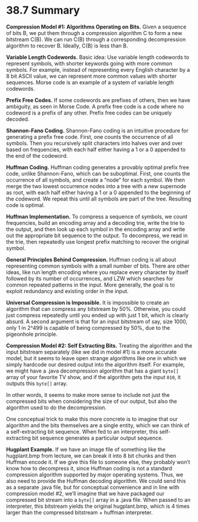 # 38.7 Summary

**Compression Model #1: Algorithms Operating on Bits.** Given a sequence of bits B, we put them through a compression algorithm C to form a new bitstream C(B). We can run C(B) through a corresponding decompression algorithm to recover B. Ideally, C(B) is less than B.

**Variable Length Codewords.** Basic idea: Use variable length codewords to represent symbols, with shorter keywords going with more common symbols. For example, instead of representing every English character by a 8 bit ASCII value, we can represent more common values with shorter sequences. Morse code is an example of a system of variable length codewords.

**Prefix Free Codes.** If some codewords are prefixes of others, then we have ambiguity, as seen in Morse Code. A prefix free code is a code where no codeword is a prefix of any other. Prefix free codes can be uniquely decoded.

**Shannon-Fano Coding.** Shannon-Fano coding is an intuitive procedure for generating a prefix free code. First, one counts the occurrence of all symbols. Then you recursively split characters into halves over and over based on frequencies, with each half either having a 1 or a 0 appended to the end of the codeword.

**Huffman Coding.** Huffman coding generates a provably optimal prefix free code, unlike Shannon-Fano, which can be suboptimal. First, one counts the occurrence of all symbols, and create a “node” for each symbol. We then merge the two lowest occurrence nodes into a tree with a new supernode as root, with each half either having a 1 or a 0 appended to the beginning of the codeword. We repeat this until all symbols are part of the tree. Resulting code is optimal.

**Huffman Implementation.** To compress a sequence of symbols, we count frequencies, build an encoding array and a decoding trie, write the trie to the output, and then look up each symbol in the encoding array and write out the appropriate bit sequence to the output. To decompress, we read in the trie, then repeatedly use longest prefix matching to recover the original symbol.

**General Principles Behind Compression.** Huffman coding is all about representing common symbols with a small number of bits. There are other ideas, like run length encoding where you replace every character by itself followed by its number of occurrences, and LZW which searches for common repeated patterns in the input. More generally, the goal is to exploit redundancy and existing order in the input.

**Universal Compression is Impossible.** It is impossible to create an algorithm that can compress any bitstream by 50%. Otherwise, you could just compress repeatedly until you ended up with just 1 bit, which is clearly absurd. A second argument is that for an input bitstream of say, size 1000, only 1 in 2^499 is capable of being compressed by 50%, due to the pigeonhole principle.

**Compression Model #2: Self Extracting Bits.** Treating the algorithm and the input bitstream separately (like we did in model #1) is a more accurate model, but it seems to leave open strange algorithms like one in which we simply hardcode our desired output into the algorithm itself. For example, we might have a .java decompression algorithm that has a giant `byte[]` array of your favorite TV show, and if the algorithm gets the input `010`, it outputs this `byte[]` array.

In other words, it seems to make more sense to include not just the compressed bits when considering the size of our output, but also the algorithm used to do the decompression.

One conceptual trick to make this more concrete is to imagine that our algorithm and the bits themselves are a single entity, which we can think of a self-extracting bit sequence. When fed to an interpreter, this self-extracting bit sequence generates a particular output sequence.

**Hugplant Example.** If we have an image file of something like the hugplant.bmp from lecture, we can break it into 8 bit chunks and then Huffman encode it. If we give this file to someone else, they probably won’t know how to decompress it, since Huffman coding is not a standard compression algorithm supported by major operating systems. Thus, we also need to provide the Huffman decoding algorithm. We could send this as a separate .java file, but for conceptual convenience and in line with compression model #2, we’ll imagine that we have packaged our compressed bit stream into a `byte[]` array in a .java file. When passed to an interpreter, this bitstream yields the original hugplant.bmp, which is 4 times larger than the compressed bitstream + huffman interpreter.
